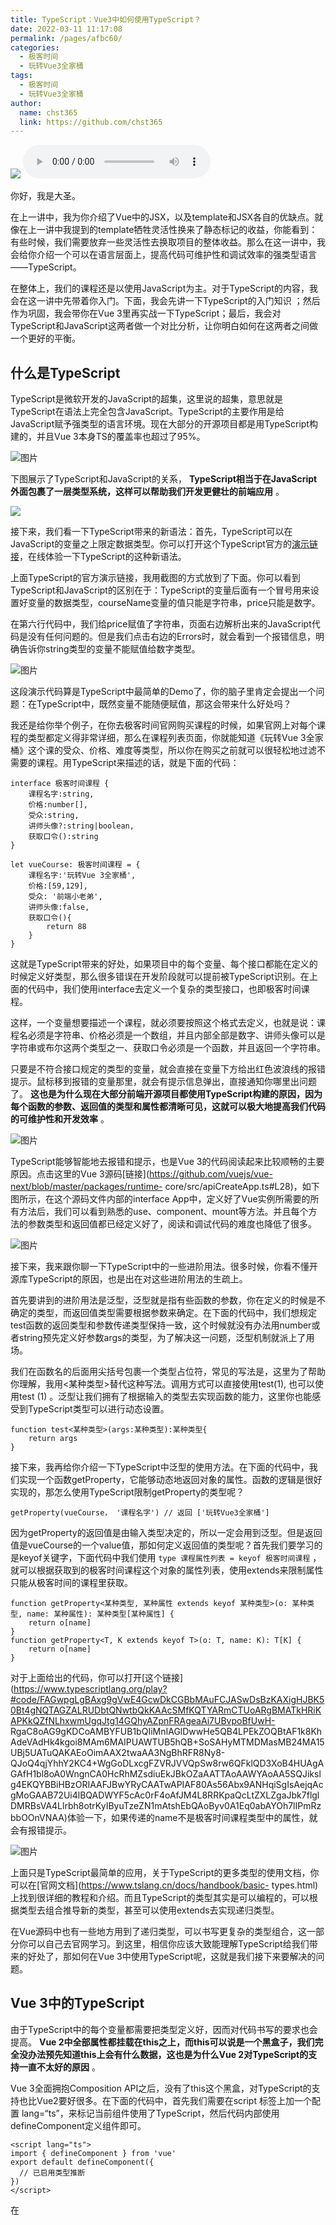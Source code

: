 ```yaml
---
title: TypeScript：Vue3中如何使用TypeScript？
date: 2022-03-11 11:17:08
permalink: /pages/afbc60/
categories: 
  - 极客时间
  - 玩转Vue3全家桶
tags: 
  - 极客时间
  - 玩转Vue3全家桶
author: 
  name: chst365
  link: https://github.com/chst365
---
```

![](https://cdn.jsdelivr.net/gh/chst365/bolgImgs/imgs/topImgs/403.jpg)
<audio title="14.TypeScript：Vue3中如何使用TypeScript？" src="https://static001.geekbang.org/resource/audio/3d/ae/3d0dc8963fdbbcf8839a24502d3972ae.mp3" controls="controls"></audio> 


你好，我是大圣。

在上一讲中，我为你介绍了Vue中的JSX，以及template和JSX各自的优缺点。就像在上一讲中我提到的template牺牲灵活性换来了静态标记的收益，你能看到：有些时候，我们需要放弃一些灵活性去换取项目的整体收益。那么在这一讲中，我会给你介绍一个可以在语言层面上，提高代码可维护性和调试效率的强类型语言——TypeScript。

在整体上，我们的课程还是以使用JavaScript为主。对于TypeScript的内容，我会在这一讲中先带着你入门。下面，我会先讲一下TypeScript的入门知识
；然后作为巩固，我会带你在Vue
3里再实战一下TypeScript；最后，我会对TypeScript和JavaScript这两者做一个对比分析，让你明白如何在这两者之间做一个更好的平衡。

## 什么是TypeScript

TypeScript是微软开发的JavaScript的超集，这里说的超集，意思就是TypeScript在语法上完全包含JavaScript。TypeScript的主要作用是给JavaScript赋予强类型的语言环境。现在大部分的开源项目都是用TypeScript构建的，并且Vue
3本身TS的覆盖率也超过了95%。

![图片](https://static001.geekbang.org/resource/image/77/78/77827e57090096f5d19a92d53f89ed78.png?wh=1920x1157)

下图展示了TypeScript和JavaScript的关系，
**TypeScript相当于在JavaScript外面包裹了一层类型系统，这样可以帮助我们开发更健壮的前端应用** 。

![](https://static001.geekbang.org/resource/image/6b/23/6b367c26a1be5a2190c686c0a55f9223.jpg?wh=320x320)

接下来，我们看一下TypeScript带来的新语法：首先，TypeScript可以在JavaScript的变量之上限定数据类型。你可以打开这个TypeScript官方的[演示链接](https://www.typescriptlang.org/play?#code/FAGwpgLgBAxg9gVwE4GcwDkCGBbMAuFCJASwDsBzKAXigHJBK50Bt4gNQTAGZALRUDbtQNwtbQkKAAcSMfKQTYARmCTUoARgBMATkHRiKAPKkQZfNLhxwmUgqJtgwUcXELaACzAgQcKAHc4SEABMBQA)，在线体验一下TypeScript的这种新语法。

上面TypeScript的官方演示链接，我用截图的方式放到了下面。你可以看到TypeScript和JavaScript的区别在于：TypeScript的变量后面有一个冒号用来设置好变量的数据类型，courseName变量的值只能是字符串，price只能是数字。

在第六行代码中，我们给price赋值了字符串，页面右边解析出来的JavaScript代码是没有任何问题的。但是我们点击右边的Errors时，就会看到一个报错信息，明确告诉你string类型的变量不能赋值给数字类型。

![图片](https://static001.geekbang.org/resource/image/0e/b8/0e5d48ac1ca1ae8f027c34e437bfb7b8.png?wh=1920x707)

这段演示代码算是TypeScript中最简单的Demo了，你的脑子里肯定会提出一个问题：在TypeScript中，既然变量不能随便赋值，那这会带来什么好处吗？

我还是给你举个例子，在你去极客时间官网购买课程的时候，如果官网上对每个课程的类型都定义得非常详细，那么在课程列表页面，你就能知道《玩转Vue
3全家桶》这个课的受众、价格、难度等类型，所以你在购买之前就可以很轻松地过滤不需要的课程。用TypeScript来描述的话，就是下面的代码：

    
    
    interface 极客时间课程 {
        课程名字:string,
        价格:number[],
        受众:string,
        讲师头像?:string|boolean,
        获取口令():string
    }
    
    let vueCourse: 极客时间课程 = {
        课程名字:'玩转Vue 3全家桶',
        价格:[59,129],
        受众: '前端小老弟',
        讲师头像:false,
        获取口令(){
            return 88
        }
    }
    

这就是TypeScript带来的好处，如果项目中的每个变量、每个接口都能在定义的时候定义好类型，那么很多错误在开发阶段就可以提前被TypeScript识别。在上面的代码中，我们使用interface去定义一个复杂的类型接口，也即极客时间课程。

这样，一个变量想要描述一个课程，就必须要按照这个格式去定义，也就是说：课程名必须是字符串、价格必须是一个数组，并且内部全部是数字、讲师头像可以是字符串或布尔这两个类型之一、获取口令必须是一个函数，并且返回一个字符串。

只要是不符合接口规定的类型的变量，就会直接在变量下方给出红色波浪线的报错提示。鼠标移到报错的变量那里，就会有提示信息弹出，直接通知你哪里出问题了。
**这也是为什么现在大部分前端开源项目都使用TypeScript构建的原因，因为每个函数的参数、返回值的类型和属性都清晰可见，这就可以极大地提高我们代码的可维护性和开发效率**
。

![图片](https://static001.geekbang.org/resource/image/28/32/284fa7c40d13ee168c3abb2134307f32.png?wh=1920x859)

TypeScript能够智能地去报错和提示，也是Vue 3的代码阅读起来比较顺畅的主要原因。点击这里的Vue
3源码[链接](https://github.com/vuejs/vue-next/blob/master/packages/runtime-
core/src/apiCreateApp.ts#L28)，如下图所示，在这个源码文件内部的interface
App中，定义好了Vue实例所需要的所有方法后，我们可以看到熟悉的use、component、mount等方法。并且每个方法的参数类型和返回值都已经定义好了，阅读和调试代码的难度也降低了很多。

![图片](https://static001.geekbang.org/resource/image/89/b3/896b64a3929a530c0eba6f557a3506b3.png?wh=1904x1644)

接下来，我来跟你聊一下TypeScript中的一些进阶用法。很多时候，你看不懂开源库TypeScript的原因，也是出在对这些进阶用法的生疏上。

首先要讲到的进阶用法是泛型，泛型就是指有些函数的参数，你在定义的时候是不确定的类型，而返回值类型需要根据参数来确定。在下面的代码中，我们想规定test函数的返回类型和参数传递类型保持一致，这个时候就没有办法用number或者string预先定义好参数args的类型，为了解决这一问题，泛型机制就派上了用场。

我们在函数名的后面用尖括号包裹一个类型占位符，常见的写法是，这里为了帮助你理解，我用<某种类型>替代这种写法。调用方式可以直接使用test(1),
也可以使用test <number> (1) 。泛型让我们拥有了根据输入的类型去实现函数的能力，这里你也能感受到TypeScript类型可以进行动态设置。

    
    
    function test<某种类型>(args:某种类型):某种类型{
        return args
    }
    

接下来，我再给你介绍一下TypeScript中泛型的使用方法。在下面的代码中，我们实现一个函数getProperty，它能够动态地返回对象的属性。函数的逻辑是很好实现的，那怎么使用TypeScript限制getProperty的类型呢？

    
    
    getProperty(vueCourse， '课程名字') // 返回 ['玩转Vue3全家桶']
    

因为getProperty的返回值是由输入类型决定的，所以一定会用到泛型。但是返回值是vueCourse的一个value值，那如何定义返回值的类型呢？首先我们要学习的是keyof关键字，下面代码中我们使用
`type 课程属性列表 = keyof 极客时间课程`
，就可以根据获取到的极客时间课程这个对象的属性列表，使用extends来限制属性只能从极客时间的课程里获取。

    
    
    function getProperty<某种类型, 某种属性 extends keyof 某种类型>(o: 某种类型, name: 某种属性): 某种类型[某种属性] {
        return o[name]
    }
    function getProperty<T, K extends keyof T>(o: T, name: K): T[K] {
        return o[name]
    }
    

对于上面给出的代码，你可以打开[这个链接](https://www.typescriptlang.org/play?#code/FAGwpgLgBAxg9gVwE4GcwDkCGBbMAuFCJASwDsBzKAXigHJBK50Bt4gNQTAGZALRUDbtQNwtbQkKAAcSMfKQTYARmCTUoARgBMATkHRiKAPKkQZfNLhxwmUgqJtg14GQhyAZpnFRAgeaAi7UBvpoBfUwH-
RgaC8oAG9gKDCoAMBYFUB1bQIiMnIAGlDwwHe5QB4LPEkZOQBtAF1k8KhAdeVAdHk4kgoi8MAm6MAIPUAWTUB5hQB+SoSAHyMTMDMasMB24MA15UBj5UATuQAKAEoOimAAX2twaAA3NgBhRFR8Ny8-QJoQ4qjYhhY2KC4+WgGoDLxcgFZVRJVVQpSw8rw6QFklQD3XoB4HUAgAGAfH1bl8oA0WngnCA0HcRhMZsdiuEkJBkOZaAATTAoAAWYAoAA5SQJikslg4EKQYBBiHBzORIAAFJBwYRyCAATwAPIAF80As56Abx9ANHqiSgIsAejqAcgMoGAAB72Ui4lBQADWYF5cAc0rF4oAfJM4L8RRKpaQcLtZXLZgaJbk7flglDMRBsVA4Llrbh8otrKyIByuTzeZN1mAtshEbQAoByv0A1Eq0abAYOh7lIPmRzbbOOnVNAA)体验一下，如果传递的name不是极客时间课程类型中的属性，就会有报错提示。

![图片](https://static001.geekbang.org/resource/image/82/cc/824ceff75ccc74801764ac27d3cdc0cc.png?wh=1770x800)

上面只是TypeScript最简单的应用，关于TypeScript的更多类型的使用文档，你可以在[官网文档](https://www.tslang.cn/docs/handbook/basic-
types.html)上找到很详细的教程和介绍。而且TypeScript的类型其实是可以编程的，可以根据类型去组合推导新的类型，甚至可以使用extends去实现递归类型。

在Vue源码中也有一些地方用到了递归类型，可以书写更复杂的类型组合，这一部分你可以自己去官网学习。到这里，相信你应该大致能理解TypeScript给我们带来的好处了，那如何在Vue
3中使用TypeScript呢，这就是我们接下来要解决的问题。

## Vue 3中的TypeScript

由于TypeScript中的每个变量都需要把类型定义好，因而对代码书写的要求也会提高。 **Vue
2中全部属性都挂载在this之上，而this可以说是一个黑盒子，我们完全没办法预先知道this上会有什么数据，这也是为什么Vue
2对TypeScript的支持一直不太好的原因** 。

Vue 3全面拥抱Composition
API之后，没有了this这个黑盒，对TypeScript的支持也比Vue2要好很多。在下面的代码中，首先我们需要在script 标签上加一个配置
lang=“ts”，来标记当前组件使用了TypeScript，然后代码内部使用defineComponent定义组件即可。

    
    
    <script lang="ts">
    import { defineComponent } from 'vue'
    export default defineComponent({
      // 已启用类型推断
    })
    </script>
    

在<script setup>的内部，需要调整写法的内容不多。下面的代码使用Composition
API的过程中，可以针对ref或者reactive进行类型推导。如果ref包裹的是数字，那么在对count.value进行split函数操作的时候，TypeScript就可以预先判断count.value是一个数字，并且进行报错提示。

    
    
        const count = ref(1)
        count.value.split('') // => Property 'split' does not exist on type 'number'
    

我们也可以显式地去规定ref、reactive和computed输入的属性，下面代码中我们分别演示了ref、reactive和computed限制类型的写法，每个函数都可以使用默认的参数推导，也可以显式地通过泛型去限制。

    
    
    <script setup lang="ts">
    import { computed, reactive, ref } from '@vue/runtime-core';
    interface 极客时间课程 {
        name:string,
        price:number
    }
    
    
    
    const msg = ref('') //  根据输入参数推导字符串类型
    const msg1 = ref<string>('') //  可以通过范型显示约束
    
    const obj = reactive({})
    const course = reactive<极客时间课程>({name: '玩转Vue3全家桶', price: 129})
    
    const msg2 = computed(() => '') // 默认参数推导
    const course2 = computed<极客时间课程>(() => {
      return {name: '玩转Vue3全家桶', price: 129}
    })
    </script>
    

在Vue中，除了组件内部数据的类型限制，还需要对传递的属性Props声明类型。而在<script
setup>语法中，只需要在defineProps和defineEmits声明参数类型就可以了。下面的代码中，我们声明了title属性必须是string，而value的可选属性是number类型。

    
    
    const props = defineProps<{
      title: string
      value?: number
    }>()
    const emit = defineEmits<{ 
      (e: 'update', value: number): void
    }>()
    

接下来，我们对清单应用做一个TypeScript代码的改造。首先清单本身就是一个类型，在下面的代码中，我们定义Todo这个接口，然后初始化todos的时候，Vue也暴露了Ref这个类型，todos是Ref包裹的数组。

    
    
    import {ref, Ref} from 'vue'
    interface Todo{
      title:string,
      done:boolean
    }
    let todos:Ref<Todo[]> = ref([{title:'学习Vue',done:false}])
    

因为这里需要把todos的格式设置为Vue3的响应式类型，所以当你需要了解Composition
API所有的类型设置的时候，你可以进入项目目录下面的node_modules/@vue/reactivity/dist/reactivity.d.ts中查看。

完成了上面的操作后，我们再来了解一下和vue-router的优化相关的工作。vue-
router提供了Router和RouteRecordRaw这两个路由的类型。在下面的代码中，用户路由的配置使用RouteRecordRaw来定义，返回的router实例使用类型Router来定义，这两个类型都是vue-
router内置的。通过查看这两个类型的定义，我们也可以很方便地学习和了解vue-router路由的写法。

    
    
    import { createRouter, createWebHashHistory, Router, RouteRecordRaw } from 'vue-router'
    const routes: Array<RouteRecordRaw> = [
      ...
    ]
    
    const router: Router = createRouter({
      history: createWebHashHistory(),
      routes
    })
    
    export default router
    

我们打开项目目录下的node_modules/vue-router/dist/vue-router.d.ts文件，下面的代码中你可以看到vue-
router是一个组合类型，在这个类型的限制下，你在注册路由的时候，如果参数有漏写或者格式不对的情况，那就会在调试窗口里直接看到报错信息。如果没有TypeScript的话，我们需要先启动dev，之后在浏览器的调试页面里看到错误页面，回来之后才能定位问题。

    
    
    export declare type RouteRecordRaw = RouteRecordSingleView | RouteRecordMultipleViews | RouteRecordRedirect;
    
    declare interface RouteRecordSingleView extends _RouteRecordBase {
        /**
         * Component to display when the URL matches this route.
         */
        component: RawRouteComponent;
        components?: never;
        /**
         * Allow passing down params as props to the component rendered by `router-view`.
         */
        props?: _RouteRecordProps;
    }
    

## TypeScript和JavaScript的平衡

TypeScript引入的强类型系统带来了可维护性较好、调试较为方便的好处。并且TypeScript在社区的热度也越来越高，也有人开始提问：“到底是学TypeScript还是JavaScript？”

但是，这个提问忽略了这一点： **TypeScript是JavaScript的一个超集，这两者并不是完全对立的关系** **。**
所以，学习TypeScript和学习JavaScript不是二选一的关系，你需要做的，是打好坚实的JavaScript的基础，在维护复杂项目和基础库的时候选择TypeScript。

TypeScript能发展至今，得益于微软，而JavaScript的语法则是由TC39协会制定的。由于JavaScript的发展速度问题，有一些语法的实现细节在TC39协会还在讨论的时候，TypeScript就已经实现了。比较典型的就是装饰器Decorator的语法，因为TC39在Decorator的实现思路上，和Typescript不同，未来TypeScript的Decorator可能会和JavaScript的Decorator发生冲突。

TypeScript最终还是要编译成为JavaScript，并在浏览器里执行。对于浏览器厂商来说，引入类型系统的收益并不太高，毕竟编译需要时间。而过多的编译时间，会影响运行时的性能，所以未来TypeScript很难成为浏览器的语言标准。

所以我们的核心还是要掌握JavaScript，在这个基础之上，无论是框架，还是TypeScript类型系统，我们都将其作为额外的工具使用，才是我们最佳的选择。

## 总结

这一讲的主要内容就结束了，我们来复习一下今天学到的内容。首先，我们介绍了TypeScript是什么，以及该如何使用TypeScript带来的类型系统。我们可以限制变量的类型，包括string、number、boolean等。如果把数字类型的变量赋值给了字符串类型的变量，TypeScript就会在编译阶段提示类型出错的信息。

我们可以从代码编辑器的智能提示中及时发现错误，这对我们代码的开发效率是一个很大的提升。基于数字、字符串这种简单的变量类型，我们可以组装出接口类型、数组类型等，也就可以更精确地控制项目中的数据结构。

然后，我们学习了在Vue 3中如何去使用TypeScript，在我们使用的<script
setup>环境下，Vue已经把对TypeScript的支持封装得很好了，这样ref
和reactive可以很好地实现类型推导，我们只需要定义好项目中使用变量的格式即可。然后vue-
router和Vuex也提供了自己TypeScript类型系统，比如我们可以引入vue-
router的RouterViewRecord类型去限制我们书写路由的格式。

最后，我们讨论了一下TypeScript和JavaScript的关系，这个问题在社区热度也一直不减，我也给出了我的想法，那就是JavaScript是前端这个行业的语法标准，而TypeScript是在此之上的类型系统。主流的浏览器短期也不会直接支持TypeScript，所以我们学习的重点还是要放在JavaScript之上。不过，要是你对TypeScript非常感兴趣的话，也可以在留言区留言，如果呼声很高，我也会考虑新增专门的TypeScript的加餐。

## 思考题

最后给你留一个思考题：了解了TypeScript的使用后，你可以回想一下Vue 2里有哪些写法是对TypeScript不友好的，以及我们应该怎么在Vue
3优化呢？

欢迎你在评论区留言分享，也欢迎你把这一讲的内容分享给你的同事和朋友。


